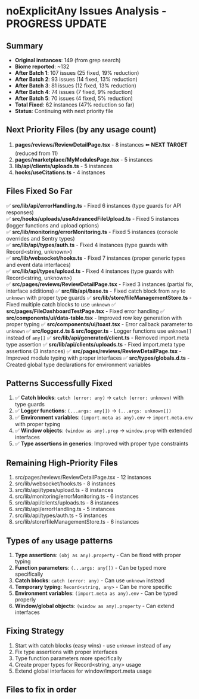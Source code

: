 # noExplicitAny Issues Analysis - PROGRESS UPDATE

## Summary

- **Original instances**: 149 (from grep search)  
- **Biome reported**: ~132
- **After Batch 1**: 107 issues (25 fixed, 19% reduction)
- **After Batch 2**: 93 issues (14 fixed, 13% reduction)  
- **After Batch 3**: 81 issues (12 fixed, 13% reduction)
- **After Batch 4**: 74 issues (7 fixed, 9% reduction)
- **After Batch 5**: 70 issues (4 fixed, 5% reduction)
- **Total Fixed**: 62 instances (47% reduction so far)
- **Status**: Continuing with next priority file

## Next Priority Files (by any usage count)

1. **pages/reviews/ReviewDetailPage.tsx** - 8 instances ⬅️ **NEXT TARGET** (reduced from 11)
2. **pages/marketplace/MyModulesPage.tsx** - 5 instances
3. **lib/api/clients/uploads.ts** - 5 instances
4. **hooks/useCitations.ts** - 4 instances

## Files Fixed So Far

✅ **src/lib/api/errorHandling.ts** - Fixed 6 instances (type guards for API responses)  
✅ **src/hooks/uploads/useAdvancedFileUpload.ts** - Fixed 5 instances (logger functions and upload options)  
✅ **src/lib/monitoring/errorMonitoring.ts** - Fixed 5 instances (console overrides and Sentry types)  
✅ **src/lib/api/types/auth.ts** - Fixed 4 instances (type guards with Record<string, unknown>)  
✅ **src/lib/websocket/hooks.ts** - Fixed 7 instances (proper generic types and event data interfaces)  
✅ **src/lib/api/types/upload.ts** - Fixed 4 instances (type guards with Record<string, unknown>)  
✅ **src/pages/reviews/ReviewDetailPage.tsx** - Fixed 3 instances (partial fix, interface additions)
✅ **src/lib/api/base.ts** - Fixed catch block from `any` to `unknown` with proper type guards
✅ **src/lib/store/fileManagementStore.ts** - Fixed multiple catch blocks to use `unknown`
✅ **src/pages/FileDashboardTestPage.tsx** - Fixed error handling
✅ **src/components/ui/data-table.tsx** - Improved row key generation with proper typing
✅ **src/components/ui/toast.tsx** - Error callback parameter to `unknown`
✅ **src/logger.d.ts & src/logger.ts** - Logger functions use `unknown[]` instead of `any[]`
✅ **src/lib/api/generated/client.ts** - Removed import.meta type assertion
✅ **src/lib/api/clients/uploads.ts** - Fixed import.meta type assertions (3 instances)
✅ **src/pages/reviews/ReviewDetailPage.tsx** - Improved module typing with proper interfaces
✅ **src/types/globals.d.ts** - Created global type declarations for environment variables

## Patterns Successfully Fixed

1. ✅ **Catch blocks**: `catch (error: any)` → `catch (error: unknown)` with type guards
2. ✅ **Logger functions**: `(...args: any[])` → `(...args: unknown[])`
3. ✅ **Environment variables**: `(import.meta as any).env` → `import.meta.env` with proper typing
4. ✅ **Window objects**: `(window as any).prop` → `window.prop` with extended interfaces
5. ✅ **Type assertions in generics**: Improved with proper type constraints

## Remaining High-Priority Files

1. src/pages/reviews/ReviewDetailPage.tsx - 12 instances
2. src/lib/websocket/hooks.ts - 8 instances
3. src/lib/api/types/upload.ts - 8 instances
4. src/lib/monitoring/errorMonitoring.ts - 6 instances
5. src/lib/api/clients/uploads.ts - 8 instances
6. src/lib/api/errorHandling.ts - 5 instances
7. src/lib/api/types/auth.ts - 5 instances
8. src/lib/store/fileManagementStore.ts - 6 instances

## Types of `any` usage patterns

1. **Type assertions**: `(obj as any).property` - Can be fixed with proper typing
2. **Function parameters**: `(...args: any[])` - Can be typed more specifically
3. **Catch blocks**: `catch (error: any)` - Can use `unknown` instead
4. **Temporary typing**: `Record<string, any>` - Can be more specific
5. **Environment variables**: `(import.meta as any).env` - Can be typed properly
6. **Window/global objects**: `(window as any).property` - Can extend interfaces

## Fixing Strategy

1. Start with catch blocks (easy wins) - use `unknown` instead of `any`
2. Fix type assertions with proper interfaces
3. Type function parameters more specifically
4. Create proper types for Record<string, any> usage
5. Extend global interfaces for window/import.meta usage

## Files to fix in order
